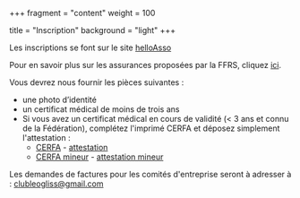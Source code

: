 +++
fragment = "content"
weight = 100

title = "Inscription"
background = "light"
+++

Les inscriptions se font sur le site [helloAsso](http://helloasso.com/associations/leogliss)

<!-- Vous pouvez également télécharger le [formulaire](/resources/2022-2023/FORMULAIRE_INSCRIPTION_2022-2023.pdf) d'inscription et la [demande de licence](/resources/2022-2023/Demande-Licence-Club-2022-2023-formulaire-remplissable-sur-ordi.pdf) 
et remettre les deux documents complétés accompagnés du règlement et des pièces indispensables (cf. ci-dessous) aux moniteurs ou à un membre du bureau.   -->

Pour en savoir plus sur les assurances proposées par la FFRS, cliquez [ici](https://ffroller.fr/creer-mon-club/assurance/).

<!-- Quel que soit le mode d'inscription,  -->
Vous devrez nous fournir les pièces suivantes :

* une photo d’identité
* un certificat médical de moins de trois ans 
* Si vous avez un certificat médical en cours de validité (< 3 ans et connu de la Fédération), complétez l'imprimé CERFA et déposez simplement l'attestation :
   - [CERFA](/resources/2022-2023/cerfa_adultes.pdf) - [attestation](/resources/2022-2023/Attestation_adultes.pdf)
   - [CERFA mineur](/resources/2022-2023/cerfa_mineurs.pdf) - [attestation mineur](/resources/2022-2023/Attestation_parents.pdf)


Les demandes de factures pour les comités d'entreprise seront à adresser à : clubleogliss@gmail.com

